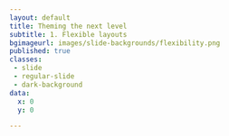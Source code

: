 ```yaml
---
layout: default
title: Theming the next level
subtitle: 1. Flexible layouts
bgimageurl: images/slide-backgrounds/flexibility.png
published: true
classes:
 - slide
 - regular-slide
 - dark-background
data:
  x: 0
  y: 0

---
```


